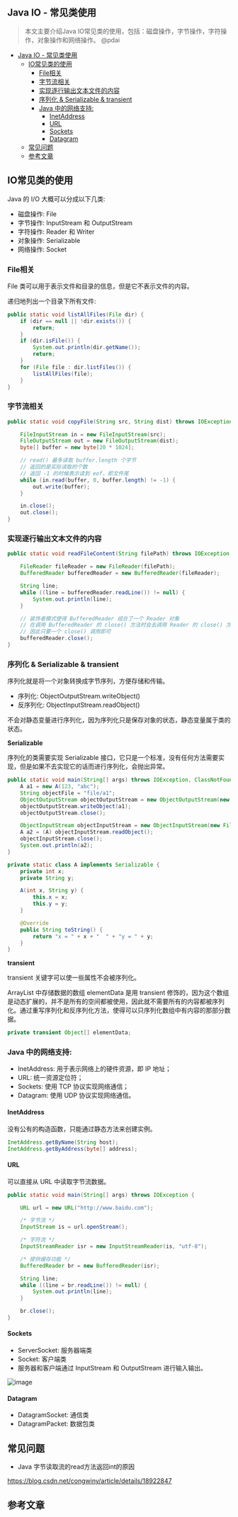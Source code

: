 ## Java IO - 常见类使用

> 本文主要介绍Java IO常见类的使用，包括：磁盘操作，字节操作，字符操作，对象操作和网络操作。 @pdai

+   [Java IO - 常见类使用](#java-io---%e5%b8%b8%e8%a7%81%e7%b1%bb%e4%bd%bf%e7%94%a8)
    +   [IO常见类的使用](#io%e5%b8%b8%e8%a7%81%e7%b1%bb%e7%9a%84%e4%bd%bf%e7%94%a8)
        +   [File相关](#file%e7%9b%b8%e5%85%b3)
        +   [字节流相关](#%e5%ad%97%e8%8a%82%e6%b5%81%e7%9b%b8%e5%85%b3)
        +   [实现逐行输出文本文件的内容](#%e5%ae%9e%e7%8e%b0%e9%80%90%e8%a1%8c%e8%be%93%e5%87%ba%e6%96%87%e6%9c%ac%e6%96%87%e4%bb%b6%e7%9a%84%e5%86%85%e5%ae%b9)
        +   [序列化 & Serializable & transient](#%e5%ba%8f%e5%88%97%e5%8c%96--serializable--transient)
        +   [Java 中的网络支持:](#java-%e4%b8%ad%e7%9a%84%e7%bd%91%e7%bb%9c%e6%94%af%e6%8c%81)
            +   [InetAddress](#inetaddress)
            +   [URL](#url)
            +   [Sockets](#sockets)
            +   [Datagram](#datagram)
    +   [常见问题](#%e5%b8%b8%e8%a7%81%e9%97%ae%e9%a2%98)
    +   [参考文章](#%e5%8f%82%e8%80%83%e6%96%87%e7%ab%a0)

## IO常见类的使用

Java 的 I/O 大概可以分成以下几类:

+   磁盘操作: File
+   字节操作: InputStream 和 OutputStream
+   字符操作: Reader 和 Writer
+   对象操作: Serializable
+   网络操作: Socket

### File相关

File 类可以用于表示文件和目录的信息，但是它不表示文件的内容。

递归地列出一个目录下所有文件:

```java
public static void listAllFiles(File dir) {
    if (dir == null || !dir.exists()) {
        return;
    }
    if (dir.isFile()) {
        System.out.println(dir.getName());
        return;
    }
    for (File file : dir.listFiles()) {
        listAllFiles(file);
    }
}
```

### 字节流相关

```java
public static void copyFile(String src, String dist) throws IOException {

    FileInputStream in = new FileInputStream(src);
    FileOutputStream out = new FileOutputStream(dist);
    byte[] buffer = new byte[20 * 1024];

    // read() 最多读取 buffer.length 个字节
    // 返回的是实际读取的个数
    // 返回 -1 的时候表示读到 eof，即文件尾
    while (in.read(buffer, 0, buffer.length) != -1) {
        out.write(buffer);
    }

    in.close();
    out.close();
}
```

### 实现逐行输出文本文件的内容

```java
public static void readFileContent(String filePath) throws IOException {

    FileReader fileReader = new FileReader(filePath);
    BufferedReader bufferedReader = new BufferedReader(fileReader);

    String line;
    while ((line = bufferedReader.readLine()) != null) {
        System.out.println(line);
    }

    // 装饰者模式使得 BufferedReader 组合了一个 Reader 对象
    // 在调用 BufferedReader 的 close() 方法时会去调用 Reader 的 close() 方法
    // 因此只要一个 close() 调用即可
    bufferedReader.close();
}
```

### 序列化 & Serializable & transient

序列化就是将一个对象转换成字节序列，方便存储和传输。

+   序列化: ObjectOutputStream.writeObject()
+   反序列化: ObjectInputStream.readObject()

不会对静态变量进行序列化，因为序列化只是保存对象的状态，静态变量属于类的状态。

**Serializable**

序列化的类需要实现 Serializable 接口，它只是一个标准，没有任何方法需要实现，但是如果不去实现它的话而进行序列化，会抛出异常。

```java
public static void main(String[] args) throws IOException, ClassNotFoundException {
    A a1 = new A(123, "abc");
    String objectFile = "file/a1";
    ObjectOutputStream objectOutputStream = new ObjectOutputStream(new FileOutputStream(objectFile));
    objectOutputStream.writeObject(a1);
    objectOutputStream.close();

    ObjectInputStream objectInputStream = new ObjectInputStream(new FileInputStream(objectFile));
    A a2 = (A) objectInputStream.readObject();
    objectInputStream.close();
    System.out.println(a2);
}

private static class A implements Serializable {
    private int x;
    private String y;

    A(int x, String y) {
        this.x = x;
        this.y = y;
    }

    @Override
    public String toString() {
        return "x = " + x + "  " + "y = " + y;
    }
}
```

**transient**

transient 关键字可以使一些属性不会被序列化。

ArrayList 中存储数据的数组 elementData 是用 transient 修饰的，因为这个数组是动态扩展的，并不是所有的空间都被使用，因此就不需要所有的内容都被序列化。通过重写序列化和反序列化方法，使得可以只序列化数组中有内容的那部分数据。

```java
private transient Object[] elementData;
```

### Java 中的网络支持:

+   InetAddress: 用于表示网络上的硬件资源，即 IP 地址；
+   URL: 统一资源定位符；
+   Sockets: 使用 TCP 协议实现网络通信；
+   Datagram: 使用 UDP 协议实现网络通信。

#### InetAddress

没有公有的构造函数，只能通过静态方法来创建实例。

```java
InetAddress.getByName(String host);
InetAddress.getByAddress(byte[] address);
```

#### URL

可以直接从 URL 中读取字节流数据。

```java
public static void main(String[] args) throws IOException {

    URL url = new URL("http://www.baidu.com");

    /* 字节流 */
    InputStream is = url.openStream();

    /* 字符流 */
    InputStreamReader isr = new InputStreamReader(is, "utf-8");

    /* 提供缓存功能 */
    BufferedReader br = new BufferedReader(isr);

    String line;
    while ((line = br.readLine()) != null) {
        System.out.println(line);
    }

    br.close();
}
```

#### Sockets

+   ServerSocket: 服务器端类
+   Socket: 客户端类
+   服务器和客户端通过 InputStream 和 OutputStream 进行输入输出。

![image](https://www.pdai.tech/images/pics/ClienteServidorSockets1521731145260.jpg)

#### Datagram

+   DatagramSocket: 通信类
+   DatagramPacket: 数据包类

## 常见问题

+   Java 字节读取流的read方法返回int的原因

https://blog.csdn.net/congwiny/article/details/18922847

## 参考文章